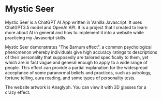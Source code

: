 # Mystic Seer

 <p>Mystic Seer is a ChatGPT AI App written in Vanilla Javascript. It uses ChatGPT3.5 model and OpenAI API. It is a project that I created to learn more about AI in general and how to implement it into a website while practicing my Javascript skills.</p>

<p>Mystic Seer demonstrates "The Barnum effect", a common psychological phenomenon whereby individuals give high accuracy ratings to descriptions of their personality that supposedly are tailored specifically to them, yet which are in fact vague and general enough to apply to a wide range of people. This effect can provide a partial explanation for the widespread acceptance of some paranormal beliefs and practices, such as astrology, fortune telling, aura reading, and some types of personality tests.</p>

<p>The website artwork is Anaglyph. You can view it with 3D glasses for a crazy effect.</p>